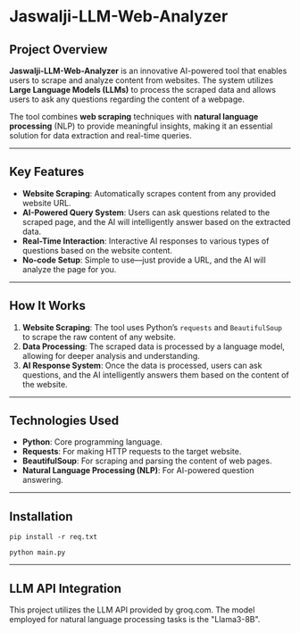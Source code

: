 # **Jaswalji-LLM-Web-Analyzer**

## **Project Overview**

**Jaswalji-LLM-Web-Analyzer**  is an innovative AI-powered tool that enables users to scrape and analyze content from websites. The system utilizes **Large Language Models (LLMs)** to process the scraped data and allows users to ask any questions regarding the content of a webpage.

The tool combines **web scraping** techniques with **natural language processing** (NLP) to provide meaningful insights, making it an essential solution for data extraction and real-time queries.

---

## **Key Features**

- **Website Scraping**: Automatically scrapes content from any provided website URL.
- **AI-Powered Query System**: Users can ask questions related to the scraped page, and the AI will intelligently answer based on the extracted data.
- **Real-Time Interaction**: Interactive AI responses to various types of questions based on the website content.
- **No-code Setup**: Simple to use—just provide a URL, and the AI will analyze the page for you.

---

## **How It Works**

1. **Website Scraping**: The tool uses Python’s `requests` and `BeautifulSoup` to scrape the raw content of any website.
2. **Data Processing**: The scraped data is processed by a language model, allowing for deeper analysis and understanding.
3. **AI Response System**: Once the data is processed, users can ask questions, and the AI intelligently answers them based on the content of the website.

---

## **Technologies Used**

- **Python**: Core programming language.
- **Requests**: For making HTTP requests to the target website.
- **BeautifulSoup**: For scraping and parsing the content of web pages.
- **Natural Language Processing (NLP)**: For AI-powered question answering.

---

## **Installation**

~~~
pip install -r req.txt
~~~

~~~
python main.py
~~~~

-------
## LLM API Integration
This project utilizes the LLM API provided by groq.com. The model employed for natural language processing tasks is the "Llama3-8B".


